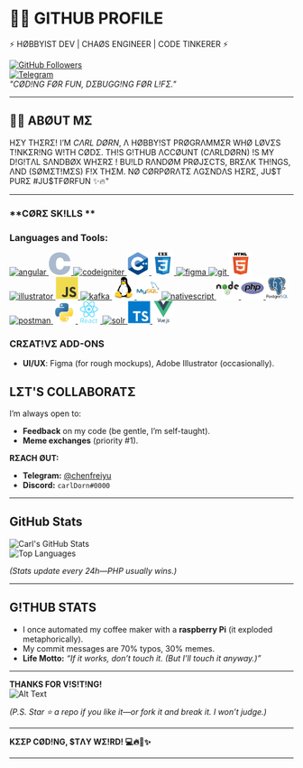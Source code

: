 # **👨‍💻 GITHUB PROFILE**  
⚡ HØBBYIST DEV | CHAØS ENGINEER | CODE TINKERER ⚡

[![GitHub Followers](https://img.shields.io/github/followers/carlDorn?label=Follow%20%40carlDorn&style=social)](https://github.com/carlDorn)  
[![Telegram](https://img.shields.io/badge/Telegram-@chenfreiyu-2CA5E0?style=flat&logo=telegram)](https://t.me/chenfreiyu)  
*"CØD!NG FØR FUN, DΣBUGG!NG FØR L!FΣ."*  

---

## **📲🪫 ABØUT MΣ**  
HΣY THΣRΣ! I’M *CΛRL DØRN*, Λ HØBBY!ST PRØGRΛMMΣR WHØ LØVΣS T!NKΣR!NG W!TH CØDΣ. TH!S G!THUB ΛCCØUNT (CΛRLDØRN) !S MY D!G!TΛL SΛNDBØX WHΣRΣ ! BU!LD RΛNDØM PRØJΣCTS, BRΣΛK TH!NGS, ΛND (SØMΣT!MΣS) F!X THΣM. NØ CØRPØRΛTΣ ΛGΣNDΛS HΣRΣ, JU$T PURΣ #JU$TFØRFUN ✨🔥"

---

### **CØRΣ SK!LLS **  
<h3 align="left">Languages and Tools:</h3>
<p align="left"> <a href="https://angular.io" target="_blank" rel="noreferrer"> <img src="https://angular.io/assets/images/logos/angular/angular.svg" alt="angular" width="40" height="40"/> </a> <a href="https://www.cprogramming.com/" target="_blank" rel="noreferrer"> <img src="https://raw.githubusercontent.com/devicons/devicon/master/icons/c/c-original.svg" alt="c" width="40" height="40"/> </a> <a href="https://codeigniter.com" target="_blank" rel="noreferrer"> <img src="https://cdn.worldvectorlogo.com/logos/codeigniter.svg" alt="codeigniter" width="40" height="40"/> </a> <a href="https://www.w3schools.com/cpp/" target="_blank" rel="noreferrer"> <img src="https://raw.githubusercontent.com/devicons/devicon/master/icons/cplusplus/cplusplus-original.svg" alt="cplusplus" width="40" height="40"/> </a> <a href="https://www.w3schools.com/css/" target="_blank" rel="noreferrer"> <img src="https://raw.githubusercontent.com/devicons/devicon/master/icons/css3/css3-original-wordmark.svg" alt="css3" width="40" height="40"/> </a> <a href="https://www.figma.com/" target="_blank" rel="noreferrer"> <img src="https://www.vectorlogo.zone/logos/figma/figma-icon.svg" alt="figma" width="40" height="40"/> </a> <a href="https://git-scm.com/" target="_blank" rel="noreferrer"> <img src="https://www.vectorlogo.zone/logos/git-scm/git-scm-icon.svg" alt="git" width="40" height="40"/> </a> <a href="https://www.w3.org/html/" target="_blank" rel="noreferrer"> <img src="https://raw.githubusercontent.com/devicons/devicon/master/icons/html5/html5-original-wordmark.svg" alt="html5" width="40" height="40"/> </a> <a href="https://www.adobe.com/in/products/illustrator.html" target="_blank" rel="noreferrer"> <img src="https://www.vectorlogo.zone/logos/adobe_illustrator/adobe_illustrator-icon.svg" alt="illustrator" width="40" height="40"/> </a> <a href="https://developer.mozilla.org/en-US/docs/Web/JavaScript" target="_blank" rel="noreferrer"> <img src="https://raw.githubusercontent.com/devicons/devicon/master/icons/javascript/javascript-original.svg" alt="javascript" width="40" height="40"/> </a> <a href="https://kafka.apache.org/" target="_blank" rel="noreferrer"> <img src="https://www.vectorlogo.zone/logos/apache_kafka/apache_kafka-icon.svg" alt="kafka" width="40" height="40"/> </a> <a href="https://www.linux.org/" target="_blank" rel="noreferrer"> <img src="https://raw.githubusercontent.com/devicons/devicon/master/icons/linux/linux-original.svg" alt="linux" width="40" height="40"/> </a> <a href="https://www.mysql.com/" target="_blank" rel="noreferrer"> <img src="https://raw.githubusercontent.com/devicons/devicon/master/icons/mysql/mysql-original-wordmark.svg" alt="mysql" width="40" height="40"/> </a> <a href="https://nativescript.org/" target="_blank" rel="noreferrer"> <img src="https://raw.githubusercontent.com/detain/svg-logos/780f25886640cef088af994181646db2f6b1a3f8/svg/nativescript.svg" alt="nativescript" width="40" height="40"/> </a> <a href="https://nodejs.org" target="_blank" rel="noreferrer"> <img src="https://raw.githubusercontent.com/devicons/devicon/master/icons/nodejs/nodejs-original-wordmark.svg" alt="nodejs" width="40" height="40"/> </a> <a href="https://www.php.net" target="_blank" rel="noreferrer"> <img src="https://raw.githubusercontent.com/devicons/devicon/master/icons/php/php-original.svg" alt="php" width="40" height="40"/> </a> <a href="https://www.postgresql.org" target="_blank" rel="noreferrer"> <img src="https://raw.githubusercontent.com/devicons/devicon/master/icons/postgresql/postgresql-original-wordmark.svg" alt="postgresql" width="40" height="40"/> </a> <a href="https://postman.com" target="_blank" rel="noreferrer"> <img src="https://www.vectorlogo.zone/logos/getpostman/getpostman-icon.svg" alt="postman" width="40" height="40"/> </a> <a href="https://www.python.org" target="_blank" rel="noreferrer"> <img src="https://raw.githubusercontent.com/devicons/devicon/master/icons/python/python-original.svg" alt="python" width="40" height="40"/> </a> <a href="https://reactjs.org/" target="_blank" rel="noreferrer"> <img src="https://raw.githubusercontent.com/devicons/devicon/master/icons/react/react-original-wordmark.svg" alt="react" width="40" height="40"/> </a> <a href="https://lucene.apache.org/solr/" target="_blank" rel="noreferrer"> <img src="https://www.vectorlogo.zone/logos/apache_solr/apache_solr-icon.svg" alt="solr" width="40" height="40"/> </a> <a href="https://www.typescriptlang.org/" target="_blank" rel="noreferrer"> <img src="https://raw.githubusercontent.com/devicons/devicon/master/icons/typescript/typescript-original.svg" alt="typescript" width="40" height="40"/> </a> <a href="https://vuejs.org/" target="_blank" rel="noreferrer"> <img src="https://raw.githubusercontent.com/devicons/devicon/master/icons/vuejs/vuejs-original-wordmark.svg" alt="vuejs" width="40" height="40"/> </a> </p>

### **CRΣAT!VΣ ADD-ONS**  
- **UI/UX**: Figma (for rough mockups), Adobe Illustrator (occasionally). 

## **LΣT'S COLLABORATΣ**  
I’m always open to:   
- **Feedback** on my code (be gentle, I’m self-taught).  
- **Meme exchanges** (priority #1).  

**RΣACH ØUT:**  
- **Telegram:** [@chenfreiyu](https://t.me/chenfreiyu)  
- **Discord:** `carlDorn#0000`   

---

## **GitHub Stats**  
![Carl's GitHub Stats](https://github-readme-stats.vercel.app/api?username=carlDorn&show_icons=true&theme=radical&hide_border=true)  
![Top Languages](https://github-readme-stats.vercel.app/api/top-langs/?username=carlDorn&layout=compact&theme=radical&hide_border=true)  

*(Stats update every 24h—PHP usually wins.)*  

---

## **G!THUB STATS**  
- I once automated my coffee maker with a **raspberry Pi** (it exploded metaphorically).  
- My commit messages are 70% typos, 30% memes.  
- **Life Motto:** *“If it works, don’t touch it. (But I’ll touch it anyway.)”*  

---

**THANKS FOR V!S!T!NG!**  
![Alt Text](https://media.giphy.com/media/v1.Y2lkPTc5MGI3NjExcDlqY2VjY3Z6bW5vYzV5dG5xY2R5Y2J6eGJmNnB1ZzZ0eWZ1biZlcD12MV9pbnRlcm5hbF9naWZfYnlfaWQmY3Q9Zw/xT5LMHxhOfscxPfIfm/giphy.gif)  

*(P.S. Star ⭐ a repo if you like it—or fork it and break it. I won’t judge.)*  

--- 

**KΣΣP CØD!NG, $TΛY WΣ!RD! 💻🔥🤪✨**  

--- 
